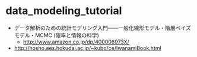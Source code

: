 data_modeling_tutorial
======================
* データ解析のための統計モデリング入門――一般化線形モデル・階層ベイズモデル・MCMC (確率と情報の科学)  
    * http://www.amazon.co.jp/dp/400006973X/
* http://hosho.ees.hokudai.ac.jp/~kubo/ce/IwanamiBook.html
